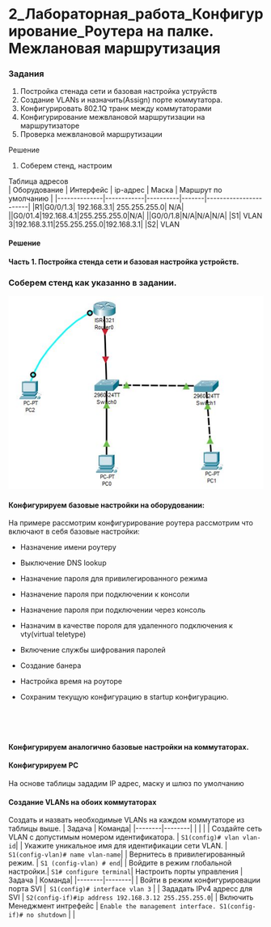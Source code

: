# 2_Лабораторная_работа_Конфигурирование_Роутера на палке. Межлановая маршрутизация  


### Задания
1. Постройка стенада сети и базовая настройка уструйств
2. Создание VLANs и назначить(Assign) порте коммутатора.
3. Конфигурировать 802.1Q транк между коммутаторами
4. Конфигурирование межвлановой маршрутизации на маршрутизаторе
5. Проверка межвлановой маршрутизации

Решение

1. Соберем стенд, настроим 

Таблица адресов  
| Оборудование | Интерфейс  | ip-адрес | Маска |  Маршрут по умолчанию |
|--------------|------------|----------|-------|-----------------------|
|R1|G0/0/1.3| 192.168.3.1| 255.255.255.0| N/A|
||G0/01.4|192.168.4.1|255.255.255.0|N/A|
||G0/0/1.8|N/A|N/A|N/A|
|S1|  VLAN 3|192.168.3.11|255.255.255.0|192.168.3.1|
|S2| VLAN
#### Решение
#### Часть 1. Постройка стенда сети и базовая настройка устройств.

### Соберем стенд как указанно в задании. 
![alert text](https://github.com/rain360z/otus-networks/blob/main/2_lab/pictures/1.JPG)

#### Конфигурируем базовые настройки на оборудовании:

На примере рассмотрим конфигурирование роутера рассмотрим что включают в себя базовые настройки:

+ Назначение имени роутеру
+ Выключение DNS lookup
+ Назначение пароля для привилегированного режима
+ Назначение пароля при подключении к консоли
+ Назначение пароля при подключении через консоль        
+ Назначим в качестве пороля для удаленного подключения к vty(virtual teletype) 
+ Включение службы шифрования паролей
+ Создание банера
+ Настройка время на роуторе
+ Сохраним текущую конфигурацию в startup конфигурацию.

   ``` 




#### Конфигурируем аналогично базовые настройки на коммутаторах.
#### Конфигурируем PC
На основе таблицы зададим IP адрес, маску и шлюз по умолчанию


#### Создание VLANs на обоих коммутаторах

Создать и назвать необходимые VLANs на каждом коммутаторе из таблицы выше.
 | Задача | Команда|
 |--------|--------|
 |        |        |
 | Создайте сеть VLAN с допустимым номером идентификатора. | ```S1(config)# vlan vlan-id```|
 | Укажите уникальное имя для идентификации сети VLAN. | ```S1(config-vlan)# name vlan-name```|
 | Вернитесь в привилегированный режим. | ```S1 (config-vlan) # end```|
 | Войдите в режим глобальной настройки.| ```S1# configure terminal```|
Настроить порты управления
 | Задача | Команда|
 |--------|--------|
 | Войти в режим конфигурировации порта SVI |``` S1(config)# interface vlan 3``` |
 | Зададать IPv4 адресс для SVI | ```S2(config-if)#ip address 192.168.3.12 255.255.255.0```|
 | Включить Менеджмент интрефейс | ```Enable the management interface. S1(config-if)# no shutdown``` |
 | 
 










   

